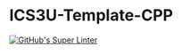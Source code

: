 # ICS3U-Template-CPP

[![GitHub's Super Linter](https://github.com/Miguel-Santacruz/ICS3U-Unit4-02-CPP/workflows/GitHub's%20Super%20Linter/badge.svg)](https://github.com/Miguel-Santacruz/ICS3U-Unit4-02-CPP/actions)

